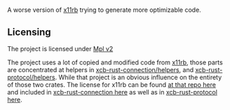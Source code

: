 # 
A worse version of [x11rb](https://github.com/psychon/x11rb) trying to generate 
more optimizable code.

## Licensing
The project is licensed under [Mpl v2](LICENSE)

The project uses a lot of copied and modified code from [x11rb](https://github.com/psychon/x11rb), 
those parts are concentrated at helpers in [xcb-rust-connection/helpers](xcb-rust-connection/src/helpers), 
and [xcb-rust-protocol/helpers](xcb-rust-protocol/src/helpers). While that project is an obvious influence on the 
entirety of those two crates.
The license for x11rb can be found [at that repo here](https://github.com/psychon/x11rb/blob/33a438c93c3cbf7dc2b25bbc2f4b726b800c3117/LICENSE-MIT) 
and included in [xcb-rust-connection here](xcb-rust-connection/src/helpers/x11rb-MIT-LICENSE) as well as in [xcb-rust-protocol here](xcb-rust-protocol/src/helpers/x11rb-MIT-LICENSE).